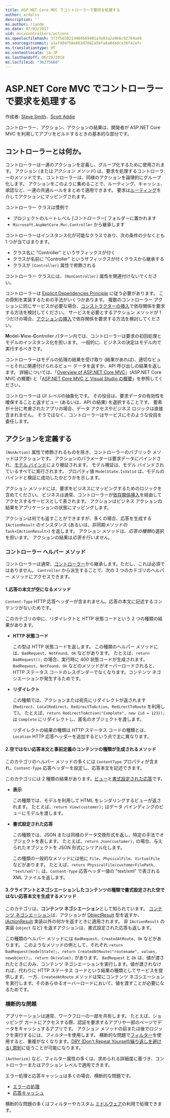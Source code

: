 ```yaml
---
title: ASP.NET Core MVC でコントローラーで要求を処理する
author: ardalis
description: ''
ms.author: riande
ms.date: 07/03/2017
uid: mvc/controllers/actions
ms.openlocfilehash: 3f3f565021d484b69401a3e03a2a966c92764a49
ms.sourcegitcommit: a1afd04758e663d7062a5bfa8a0d4dca38f42afc
ms.translationtype: HT
ms.contentlocale: ja-JP
ms.lasthandoff: 06/20/2018
ms.locfileid: "36275660"
---
```

# <a name="handle-requests-with-controllers-in-aspnet-core-mvc"></a>ASP.NET Core MVC でコントローラーで要求を処理する

作成者: [Steve Smith](https://ardalis.com/)、[Scott Addie](https://github.com/scottaddie)

コントローラー、アクション、アクションの結果は、開発者が ASP.NET Core MVC を利用してアプリをビルドするときの基本的な部分です。

## <a name="what-is-a-controller"></a>コントローラーとは何か。

コントローラーは一連のアクションを定義し、グループ化するために使用されます。 アクション (または*アクション メソッド*) は、要求を処理するコントローラーのメソッドです。 コントローラーは、同様のアクションを論理的にグループ化します。 アクションをこのように集めることで、ルーティング、キャッシュ、承認など、一連の共通ルールをまとめて適用できます。 要求は[ルーティング](xref:mvc/controllers/routing)を介してアクションにマッピングされます。

コントローラー クラスは慣例で
* プロジェクトのルートレベル *[コントローラー]* フォルダーに置かれます
* `Microsoft.AspNetCore.Mvc.Controller` から継承します

コントローラーはインスタンス化が可能なクラスであり、次の条件の少なくとも 1 つが当てはまります。
* クラス名に "Controller" というサフィックスが付く
* クラスが名前に "Controller" というサフィックスが付くクラスから継承する
* クラスが `[Controller]` 属性で修飾される

コントローラー クラスには、`[NonController]` 属性を関連付けないでください。

コントローラーは [Explicit Dependencies Principle](http://deviq.com/explicit-dependencies-principle/) に従う必要があります。 この原則を実装するための手法がいくつかあります。 複数のコントローラー アクションに同じサービスが必要な場合、[コンストラクターの挿入](xref:mvc/controllers/dependency-injection#constructor-injection)で依存関係を要求する方法を検討してください。 サービスを必要とするアクション メソッドが 1 つだけの場合、[アクションの挿入](xref:mvc/controllers/dependency-injection#action-injection-with-fromservices)で依存関係を要求する方法を検討してください。

**M**odel-**V**iew-**C**ontroller パターン内では、コントローラーは要求の初回処理とモデルのインスタンス化を担います。 一般的に、ビジネスの決定はモデル内で実行するべきです。

コントローラーはモデルの処理の結果を受け取り (結果があれば)、適切なビューとそれに関連付けられるビュー データを返すか、API 呼び出しの結果を返します。 詳細については、「[Overview of ASP.NET Core MVC](xref:mvc/overview)」(ASP.NET Core MVC の概要) と「[ASP.NET Core MVC と Visual Studio の概要](xref:tutorials/first-mvc-app/start-mvc)」を参照してください。

コントローラーは *UI レベル*の抽象化です。 その役目は、要求データの有効性を確保することと返すビュー (あるいは、API の結果) を選択することです。 要素が十分に考慮されたアプリの場合、データ アクセスやビジネス ロジックは直接含まれません。 そうではなく、コントローラーはサービスにそのような役目を委任します。

## <a name="defining-actions"></a>アクションを定義する

`[NonAction]` 属性で修飾されるものを除き、コントローラーのパブリック メソッドはアクションです。 アクションのパラメーターは要求データにバインドされ、[モデル バインド](xref:mvc/models/model-binding)により検証されます。 モデル検証は、モデル バインドされているすべてに実行されます。 プロパティ値 `ModelState.IsValid` は、モデルのバインドと検証に成功したかどうかを示します。

アクション メソッドには、要求をビジネスにマッピングするためのロジックを含めてください。 ビジネスは通常、コントローラーが[依存関係挿入](xref:mvc/controllers/dependency-injection)を経由してアクセスするサービスとして表されます。 アクションはビジネス アクションの結果をアプリケーションの状態にマッピングします。

アクションは何でも返すことができますが、多くの場合、応答を生成する `IActionResult` のインスタンス (あるいは、非同期メソッドの `Task<IActionResult>`) を返します。 アクション メソッドは、*応答の種類*の選択を担います。 アクションの結果は*応答を行いません*。

### <a name="controller-helper-methods"></a>コントローラー ヘルパー メソッド

コントローラーは通常、[コントローラー](/dotnet/api/microsoft.aspnetcore.mvc.controller)から継承します。ただし、これは必須ではありません。 `Controller` から派生することで、次の 3 つのカテゴリのヘルパー メソッドにアクセスできます。

#### <a name="1-methods-resulting-in-an-empty-response-body"></a>1.応答の本文が空になるメソッド

`Content-Type` HTTP 応答ヘッダーが含まれません。応答の本文に記述するコンテンツがないためです。

このカテゴリの中に、リダイレクトと HTTP 状態コードという 2 つの種類の結果があります。

* **HTTP 状態コード**

    この型は HTTP 状態コードを返します。 この種類のヘルパー メソッドには、`BadRequest`、`NotFound`、`Ok` などがあります。 たとえば、`return BadRequest();` の場合、実行時に 400 状態コードが生成されます。 `BadRequest`、`NotFound`、`Ok` などのメソッドがオーバーロードされると、HTTP ステータス コードのレスポンダーでなくなります。コンテンツ ネゴシエーションが発生するためです。

* **リダイレクト**

    この種類では、アクションまたは宛先にリダイレクトが返されます (`Redirect`、`LocalRedirect`、`RedirectToAction`、`RedirectToRoute` を利用して)。 たとえば、`return RedirectToAction("Complete", new {id = 123});` は `Complete` にリダイレクトし、匿名のオブジェクトを渡します。

    リダイレクトの結果の種類は HTTP ステータス コードの種類とは、`Location` HTTP 応答ヘッダーを追加するという点で主に異なります。

#### <a name="2-methods-resulting-in-a-non-empty-response-body-with-a-predefined-content-type"></a>2.空ではない応答本文と事前定義のコンテンツの種類が生成されるメソッド

このカテゴリのヘルパー メソッドの多くには `ContentType` プロパティが含まれ、`Content-Type` 応答ヘッダーを設定し、応答本文を記述できます。

このカテゴリには 2 種類の結果があります。[ビュー](xref:mvc/views/overview)と[書式設定された応答](xref:web-api/advanced/formatting)です。

* **表示**

    この種類では、モデルを利用して HTML をレンダリングするビューが返されます。 たとえば、`return View(customer);` はデータ バインディングのビューにモデルを渡します。

* **書式設定された応答**

    この種類では、JSON または同様のデータ交換形式を返し、特定の手法でオブジェクトを表します。 たとえば、`return Json(customer);` の場合、与えられたオブジェクトを JSON 形式にシリアル化します。
    
    この種類の一般的なメソッドには他に `File`、`PhysicalFile`、`VirtualFile` などがあります。 たとえば、`return PhysicalFile(customerFilePath, "text/xml");` は、`Content-Type` 応答ヘッダー値の "text/xml" で表される XML ファイルを返します。

#### <a name="3-methods-resulting-in-a-non-empty-response-body-formatted-in-a-content-type-negotiated-with-the-client"></a>3.クライアントとネゴシエーションしたコンテンツの種類で書式設定された空ではない応答本文を生成するメソッド

このカテゴリは、**コンテンツ ネゴシエーション**として知られています。 [コンテンツ ネゴシエーション](xref:web-api/advanced/formatting#content-negotiation)は、アクションが [ObjectResult](/dotnet/api/microsoft.aspnetcore.mvc.objectresult) 型を返すか、[IActionResult](/dotnet/api/microsoft.aspnetcore.mvc.iactionresult) 実装以外の何かを返すときに適用されます。 非 `IActionResult` の実装 (`object` など) を返すアクションは、書式設定された応答も返します。

この種類のヘルパー メソッドには `BadRequest`、`CreatedAtRoute`、`Ok` などがあります。 このようなメソッドの例として、それぞれ `return BadRequest(modelState);`、`return CreatedAtRoute("routename", values, newobject);`、`return Ok(value);` があります。 `BadRequest` と `Ok` は、値が渡されたときにのみ、コンテンツ ネゴシエーションを実行します。値が渡されなければ、代わりに HTTP ステータス コードという結果の種類としてサービスを提供します。 一方、`CreatedAtRoute` メソッドは常にコンテンツ ネゴシエーションを実行します。そのあらゆるオーバーロードにおいて、値を渡すことが必要になるためです。

### <a name="cross-cutting-concerns"></a>横断的な問題

アプリケーションは通常、ワークフローの一部を共有します。 たとえば、ショッピング カートにアクセスする際、認証を要求するアプリや一部のページでデータをキャッシュするアプリです。 アクション メソッドの前または後でロジックを実行するには、*フィルター*を使用します。 横断的な問題で[フィルター](xref:mvc/controllers/filters)を使用すると、重複がなくなります。[DRY (Don't Repeat Yourself/繰り返しを避ける) 原則](http://deviq.com/don-t-repeat-yourself/)に従うことが可能になります。

`[Authorize]` など、フィルター属性の多くは、求められる詳細度に基づき、コントローラーまたはアクション レベルで適用できます。

エラー処理と応答キャッシュは多くの場合、横断的な問題です。
   * [エラーの処理](xref:mvc/controllers/filters#exception-filters)
   * [応答キャッシュ](xref:performance/caching/response)

横断的な問題の多くはフィルターやカスタム [ミドルウェア](xref:fundamentals/middleware/index)の利用で処理できます。

